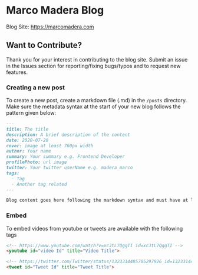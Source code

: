 # Marco Madera Blog

Blog Site: https://marcomadera.com

## Want to Contribute?

Thank you for your interest in contributing to the blog site. Submit an issue in the Issues section for reporting/fixing bugs/typos and to request new features.

### Creating a new post

To create a new post, create a markdown file (.md) in the `/posts` directory. Make sure the metadata syntax at the start of your new blog follows the pattern given below:

```md
---
title: The title
description: A brief description of the content
date: 2020-07-20
cover: image at least 760px width
author: Your name
summary: Your summary e.g. Frontend Developer
profilePhoto: url image
twitter: Your twitter userName e.g. madera_marco
tags:
  - Tag
  - Another tag related
---

Blog content goes here following the markdown syntax and must have at least one h2 (## in markdown syntax).
```

### Embed
To embed videos from youtube or tweets are available with the following tags

```html
<!-- https://www.youtube.com/watch?v=xcJtL7QggTI id=xcJtL7QggTI -->
<youtube id="video Id" title="Video Title">

<!-- https://twitter.com/Twitter/status/1323314485705297926 id=1323314485705297926 -->
<tweet id="Tweet Id" title="Tweet Title">
```
